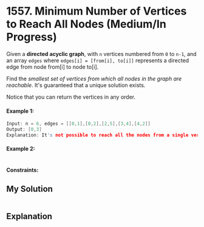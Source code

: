 # 1557. Minimum Number of Vertices to Reach All Nodes (Medium/In Progress)

Given a **directed acyclic graph**, with `n` vertices numbered from `0` to `n-1`, and an array `edges` where `edges[i] = [from[i], to[i]]` represents a directed edge from node from[i] to node to[i].

Find the *smallest set of vertices from which all nodes in the graph are reachable*. It's guaranteed that a unique solution exists.

Notice that you can return the vertices in any order.

#### Example 1:

```c++
Input: n = 6, edges = [[0,1],[0,2],[2,5],[3,4],[4,2]]
Output: [0,3]
Explanation: It's not possible to reach all the nodes from a single vertex. From 0 we can reach [0,1,2,5]. From 3 we can reach [3,4,2,5]. So we output [0,3].
```


#### Example 2:

```c++

```

#### Constraints:



## My Solution

```c++

```

## Explanation
